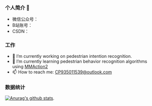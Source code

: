 ### 个人简介 👋
- 微信公众号：
- B站账号：
- CSDN：

### 工作
- 🔭 I’m currently working on pedestrian intention recognition.
- 🌱 I’m currently learning pedestrian behavior recognition algorithms using [MMAction2](https://github.com/open-mmlab/mmaction2)
- 📫 How to reach me: CP935011539@outlook.com

### 数据统计
  [![Anurag's github stats](https://github-readme-stats.vercel.app/api?username=T1sweet)](https://github.com/pythonsir/github-readme-stats).


<!--
**T1sweet/T1sweet** is a ✨ _special_ ✨ repository because its `README.md` (this file) appears on your GitHub profile.
Here are some ideas to get you started:
- 🔭 I’m currently working on pedestrian intention recognition.
- 🌱 I’m currently learning pedestrian behavior recognition algorithms using MMAction
- 👯 I’m looking to collaborate on ...
- 🤔 I’m looking for help with ...
- 💬 Ask me about ...
- 📫 How to reach me: ...
- 😄 Pronouns: ...
- ⚡ Fun fact: ...
-->
